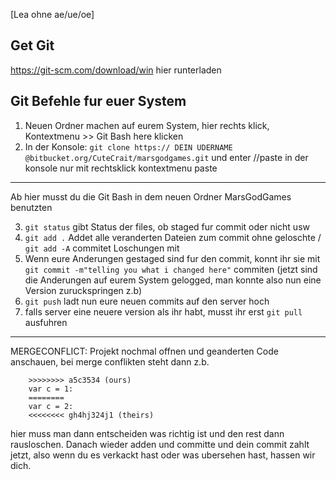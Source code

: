 [Lea ohne ae/ue/oe]
## Get Git
https://git-scm.com/download/win hier runterladen

## Git Befehle fur euer System

1. Neuen Ordner machen auf eurem System, hier rechts klick, Kontextmenu >> Git Bash here klicken
2. In der Konsole: `git clone https:// DEIN UDERNAME @bitbucket.org/CuteCrait/marsgodgames.git` und enter //paste in der konsole nur mit rechtsklick kontextmenu paste

---
Ab hier musst du die Git Bash in dem neuen Ordner MarsGodGames benutzten

3. `git status` gibt Status der files, ob staged fur commit oder nicht usw
4. `git add .` Addet alle veranderten Dateien zum commit ohne geloschte / `git add -A` commitet Loschungen mit
5. Wenn eure Anderungen gestaged sind fur den commit, konnt ihr sie mit `git commit -m"telling you what i changed here"` commiten 
	(jetzt sind die Anderungen auf eurem System gelogged, man konnte also nun eine Version zuruckspringen z.b)
6. `git push` ladt nun eure neuen commits auf den server hoch
7. falls server eine neuere version als ihr habt, musst ihr erst `git pull` ausfuhren
---
MERGECONFLICT: Projekt nochmal offnen und geanderten Code anschauen, bei merge conflikten steht dann z.b. 
```
	>>>>>>>> a5c3534 (ours) 
	var c = 1:
	========
	var c = 2:
	<<<<<<<< gh4hj324j1 (theirs)
```
hier muss man dann entscheiden was richtig ist und den rest dann rausloschen. 
Danach wieder adden und committe und dein commit zahlt jetzt, also wenn du es verkackt hast oder was ubersehen hast, hassen wir dich. 
